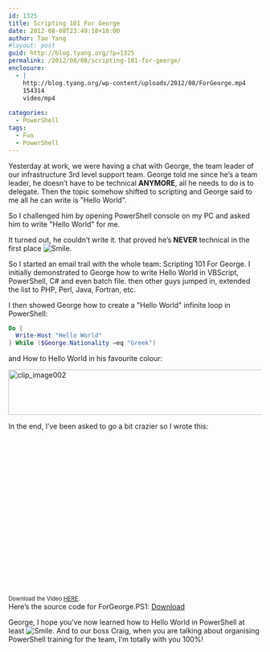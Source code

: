 ```yaml
---
id: 1325
title: Scripting 101 For George
date: 2012-08-08T23:49:18+10:00
author: Tao Yang
#layout: post
guid: http://blog.tyang.org/?p=1325
permalink: /2012/08/08/scripting-101-for-george/
enclosure:
  - |
    http://blog.tyang.org/wp-content/uploads/2012/08/ForGeorge.mp4
    154314
    video/mp4
    
categories:
  - PowerShell
tags:
  - Fun
  - PowerShell
---
```

Yesterday at work, we were having a chat with George, the team leader of our infrastructure 3rd level support team. George told me since he’s a team leader, he doesn’t have to be technical <strong>ANYMORE</strong>, all he needs to do is to delegate. Then the topic somehow shifted to scripting and George said to me all he can write is "Hello World".

So I challenged him by opening PowerShell console on my PC and asked him to write "Hello World" for me.

It turned out, he couldn’t write it. that proved he’s <strong>NEVER</strong> technical in the first place <img class="wlEmoticon wlEmoticon-smile" style="border-style: none;" src="http://blog.tyang.org/wp-content/uploads/2012/08/wlEmoticon-smile1.png" alt="Smile" />.

So I started an email trail with the whole team: Scripting 101 For George. I initially demonstrated to George how to write Hello World in VBScript, PowerShell, C# and even batch file. then other guys jumped in, extended the list to PHP, Perl, Java, Fortran, etc.

I then showed George how to create a "Hello World" infinite loop in PowerShell:

```powershell
Do {
  Write-Host "Hello World"
} While ($George.Nationality –eq "Greek")
```


and How to Hello World in his favourite colour:

<a href="http://blog.tyang.org/wp-content/uploads/2012/08/clip_image002.jpg"><img style="background-image: none; padding-left: 0px; padding-right: 0px; display: inline; padding-top: 0px; border-width: 0px;" title="clip_image002" src="http://blog.tyang.org/wp-content/uploads/2012/08/clip_image002_thumb.jpg" alt="clip_image002" width="580" height="90" border="0" /></a>

In the end, I’ve been asked to go a bit crazier so I wrote this:
<div id="scid:5737277B-5D6D-4f48-ABFC-DD9C333F4C5D:f1582243-e8ea-4e41-8c83-bde5095a3b7a" class="wlWriterEditableSmartContent" style="margin: 0px; display: inline; float: none; padding: 0px;">
<div><object width="509" height="314" classid="clsid:d27cdb6e-ae6d-11cf-96b8-444553540000" codebase="http://download.macromedia.com/pub/shockwave/cabs/flash/swflash.cab#version=6,0,40,0"><param name="src" value="http://www.youtube.com/v/oW0MAlG1dLA?hl=en&hd=1" /><embed width="509" height="314" type="application/x-shockwave-flash" src="http://www.youtube.com/v/oW0MAlG1dLA?hl=en&hd=1" /></object></div>
<div style="width: 509px; clear: both; font-size: .8em;">Download the Video <a href="http://blog.tyang.org/wp-content/uploads/2012/08/ForGeorge.mp4">HERE</a>.</div>
</div>
Here’s the source code for ForGeorge.PS1: <a title="ForGeorge.PS1" href="http://blog.tyang.org/wp-content/uploads/2012/08/ForGeorge.zip">Download</a>

George, I hope you’ve now learned how to Hello World in PowerShell at least <img class="wlEmoticon wlEmoticon-smile" style="border-style: none;" src="http://blog.tyang.org/wp-content/uploads/2012/08/wlEmoticon-smile1.png" alt="Smile" />. And to our boss Craig, when you are talking about organising PowerShell training for the team, I’m totally with you 100%!